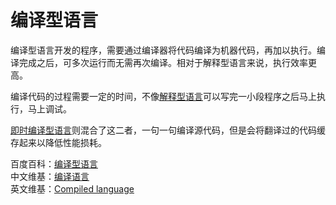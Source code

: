 # 编译型语言

编译型语言开发的程序，需要通过编译器将代码编译为机器代码，再加以执行。编译完成之后，可多次运行而无需再次编译。相对于解释型语言来说，执行效率更高。

编译代码的过程需要一定的时间，不像[解释型语言](./解释型语言.md)可以写完一小段程序之后马上执行，马上调试。

[即时编译型语言](./即时编译型语言.md)则混合了这二者，一句一句编译源代码，但是会将翻译过的代码缓存起来以降低性能损耗。

百度百科：[编译型语言](https://baike.baidu.com/item/编译型语言)  
中文维基：[编译语言](https://zh.wikipedia.org/wiki/編譯語言)  
英文维基：[Compiled language](https://en.wikipedia.org/wiki/Compiled_language)
